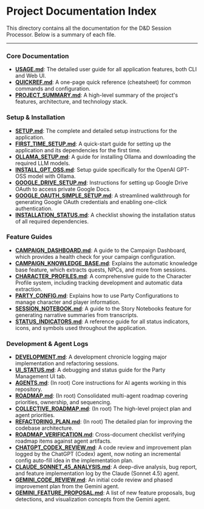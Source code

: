# Project Documentation Index

This directory contains all the documentation for the D&D Session Processor. Below is a summary of each file.

---

### Core Documentation

- **[USAGE.md](./USAGE.md)**: The detailed user guide for all application features, both CLI and Web UI.
- **[QUICKREF.md](./QUICKREF.md)**: A one-page quick reference (cheatsheet) for common commands and configuration.
- **[PROJECT_SUMMARY.md](./PROJECT_SUMMARY.md)**: A high-level summary of the project's features, architecture, and technology stack.

### Setup & Installation

- **[SETUP.md](./SETUP.md)**: The complete and detailed setup instructions for the application.
- **[FIRST_TIME_SETUP.md](./FIRST_TIME_SETUP.md)**: A quick-start guide for setting up the application and its dependencies for the first time.
- **[OLLAMA_SETUP.md](./OLLAMA_SETUP.md)**: A guide for installing Ollama and downloading the required LLM models.
- **[INSTALL_GPT_OSS.md](./INSTALL_GPT_OSS.md)**: Setup guide specifically for the OpenAI GPT-OSS model with Ollama.
- **[GOOGLE_DRIVE_SETUP.md](./GOOGLE_DRIVE_SETUP.md)**: Instructions for setting up Google Drive OAuth to access private Google Docs.
- **[GOOGLE_OAUTH_SIMPLE_SETUP.md](./GOOGLE_OAUTH_SIMPLE_SETUP.md)**: A streamlined walkthrough for generating Google OAuth credentials and enabling one-click authentication.
- **[INSTALLATION_STATUS.md](./INSTALLATION_STATUS.md)**: A checklist showing the installation status of all required dependencies.

### Feature Guides

- **[CAMPAIGN_DASHBOARD.md](./CAMPAIGN_DASHBOARD.md)**: A guide to the Campaign Dashboard, which provides a health check for your campaign configuration.
- **[CAMPAIGN_KNOWLEDGE_BASE.md](./CAMPAIGN_KNOWLEDGE_BASE.md)**: Explains the automatic knowledge base feature, which extracts quests, NPCs, and more from sessions.
- **[CHARACTER_PROFILES.md](./CHARACTER_PROFILES.md)**: A comprehensive guide to the Character Profile system, including tracking development and automatic data extraction.
- **[PARTY_CONFIG.md](./PARTY_CONFIG.md)**: Explains how to use Party Configurations to manage character and player information.
- **[SESSION_NOTEBOOK.md](./SESSION_NOTEBOOK.md)**: A guide to the Story Notebooks feature for generating narrative summaries from transcripts.
- **[STATUS_INDICATORS.md](./STATUS_INDICATORS.md)**: A reference guide for all status indicators, icons, and symbols used throughout the application.

### Development & Agent Logs

- **[DEVELOPMENT.md](./DEVELOPMENT.md)**: A development chronicle logging major implementation and refactoring sessions.
- **[UI_STATUS.md](./UI_STATUS.md)**: A debugging and status guide for the Party Management UI tab.
- **[AGENTS.md](../AGENTS.md)**: (In root) Core instructions for AI agents working in this repository.
- **[ROADMAP.md](../ROADMAP.md)**: (In root) Consolidated multi-agent roadmap covering priorities, ownership, and sequencing.
- **[COLLECTIVE_ROADMAP.md](../COLLECTIVE_ROADMAP.md)**: (In root) The high-level project plan and agent priorities.
- **[REFACTORING_PLAN.md](../REFACTORING_PLAN.md)**: (In root) The detailed plan for improving the codebase architecture.
- **[ROADMAP_VERIFICATION.md](./ROADMAP_VERIFICATION.md)**: Cross-document checklist verifying roadmap items against agent artifacts.
- **[CHATGPT_CODEX_REVIEW.md](./CHATGPT_CODEX_REVIEW.md)**: A code review and improvement plan logged by the ChatGPT (Codex) agent, now noting an incremental config auto-fill idea in the implementation plan.
- **[CLAUDE_SONNET_45_ANALYSIS.md](./CLAUDE_SONNET_45_ANALYSIS.md)**: A deep-dive analysis, bug report, and feature implementation log by the Claude (Sonnet 4.5) agent.
- **[GEMINI_CODE_REVIEW.md](./GEMINI_CODE_REVIEW.md)**: An initial code review and phased improvement plan from the Gemini agent.
- **[GEMINI_FEATURE_PROPOSAL.md](./GEMINI_FEATURE_PROPOSAL.md)**: A list of new feature proposals, bug detections, and visualization concepts from the Gemini agent.
